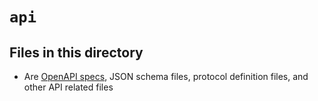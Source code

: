 <!-- File managed by repo-as-code, do not edit manually! -->
# `api`

## Files in this directory

- Are [OpenAPI specs](https://swagger.io/specification/), JSON schema files, protocol definition files, and other API related files
